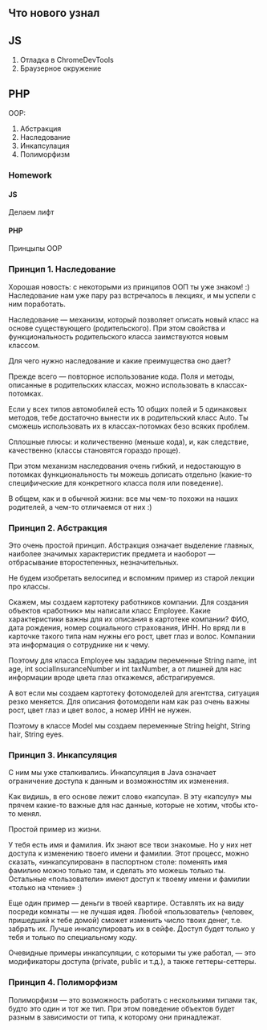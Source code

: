 ## Что нового узнал 
## JS 
1. Отладка в ChromeDevTools 
2. Браузерное окружение




## PHP 
OOP:
1. Абстракция
2. Наследование
3. Инкапсулация
4. Полиморфизм
### Homework
#### JS 
Делаем лифт

#### PHP 
Принцыпы OOP

### Принцип 1. Наследование
Хорошая новость: с некоторыми из принципов ООП ты уже знаком! :) Наследование нам уже пару раз встречалось в лекциях, и мы успели с ним поработать.

Наследование — механизм, который позволяет описать новый класс на основе существующего (родительского). При этом свойства и функциональность родительского класса заимствуются новым классом.

Для чего нужно наследование и какие преимущества оно дает?

Прежде всего — повторное использование кода. Поля и методы, описанные в родительских классах, можно использовать в классах-потомках.

Если у всех типов автомобилей есть 10 общих полей и 5 одинаковых методов, тебе достаточно вынести их в родительский класс Auto. Ты сможешь использовать их в классах-потомках безо всяких проблем.

Сплошные плюсы: и количественно (меньше кода), и, как следствие, качественно (классы становятся гораздо проще).

При этом механизм наследования очень гибкий, и недостающую в потомках функциональность ты можешь дописать отдельно (какие-то специфические для конкретного класса поля или поведение).

В общем, как и в обычной жизни: все мы чем-то похожи на наших родителей, а чем-то отличаемся от них :)

### Принцип 2. Абстракция
Это очень простой принцип. Абстракция означает выделение главных, наиболее значимых характеристик предмета и наоборот — отбрасывание второстепенных, незначительных.

Не будем изобретать велосипед и вспомним пример из старой лекции про классы.

Скажем, мы создаем картотеку работников компании. Для создания объектов «работник» мы написали класс Employee. Какие характеристики важны для их описания в картотеке компании? ФИО, дата рождения, номер социального страхования, ИНН. Но вряд ли в карточке такого типа нам нужны его рост, цвет глаз и волос. Компании эта информация о сотруднике ни к чему.

Поэтому для класса Employee мы зададим переменные String name, int age, int socialInsuranceNumber и int taxNumber, а от лишней для нас информации вроде цвета глаз откажемся, абстрагируемся.

А вот если мы создаем картотеку фотомоделей для агентства, ситуация резко меняется. Для описания фотомодели нам как раз очень важны рост, цвет глаз и цвет волос, а номер ИНН не нужен.

Поэтому в классе Model мы создаем переменные String height, String hair, String eyes.

### Принцип 3. Инкапсуляция
С ним мы уже сталкивались. Инкапсуляция в Java означает ограничение доступа к данным и возможностям их изменения.

Как видишь, в его основе лежит слово «капсула». В эту «капсулу» мы прячем какие-то важные для нас данные, которые не хотим, чтобы кто-то менял.

Простой пример из жизни.

У тебя есть имя и фамилия. Их знают все твои знакомые. Но у них нет доступа к изменению твоего имени и фамилии. Этот процесс, можно сказать, «инкапсулирован» в паспортном столе: поменять имя фамилию можно только там, и сделать это можешь только ты. Остальные «пользователи» имеют доступ к твоему имени и фамилии «только на чтение» :)

Еще один пример — деньги в твоей квартире. Оставлять их на виду посреди комнаты — не лучшая идея. Любой «пользователь» (человек, пришедший к тебе домой) сможет изменить число твоих денег, т.е. забрать их. Лучше инкапсулировать их в сейфе. Доступ будет только у тебя и только по специальному коду.

Очевидные примеры инкапсуляции, с которыми ты уже работал, — это модификаторы доступа (private, public и т.д.), а также геттеры-сеттеры.

### Принцип 4. Полиморфизм
Полиморфизм — это возможность работать с несколькими типами так, будто это один и тот же тип. При этом поведение объектов будет разным в зависимости от типа, к которому они принадлежат.

